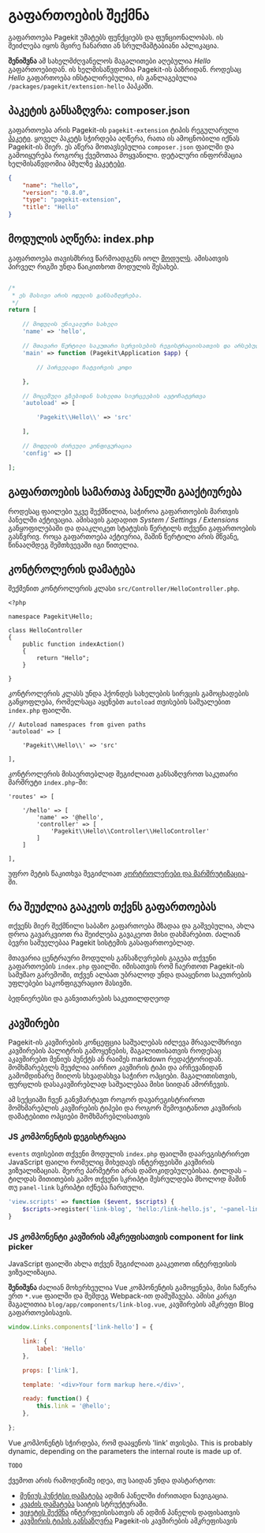 # გაფართოების შექმნა
<p class="uk-article-lead">გაფართოება Pagekit უმატებს ფუნქციებს და ფუნციონალობას. ის შეიძლება იყოს მცირე ჩანართი ან სრულმაშტაბიანი აპლიკაცია.</p>

**შენიშვნა** ამ სახელმძღვანელოს მაგალითები აღებულია  _Hello_ გაფართოებიდან. ის ხელმისაწვდომია Pagekit-ის ბაზრიდან. როდესაც  _Hello_ გაფართოება ინსტალირებულია, ის განლაგებულია  `/packages/pagekit/extension-hello` პაპკაში.

## პაკეტის განსაზღვრა: composer.json
გაფართოება არის   Pagekit-ის `pagekit-extension` ტიპის რეგულარული [პაკეტი](../developer-basics/packages.md). ყოველ პაკეტს სჭირდება აღწერა, რათა ის ამოცნობილი იქნას  Pagekit-ის მიერ. ეს აწერა მოთავსებულია  `composer.json` ფაილში და გამოიყურება როგორც ქვემოთაა მოყვანილი. დეტალური ინფორმაცია ხელმისაწვდომია ბმულზე  [პაკეტები](../developer-basics/packages.md).

```json
{
    "name": "hello",
    "version": "0.8.0",
    "type": "pagekit-extension",
    "title": "Hello"
}
```

## მოდულის აღწერა: index.php
გაფართოება თავისმხრივ წარმოადგენს იოლ  [მოდულს](../developer-basics/modules.md). ამისათვის პირველ რიგში უნდა წაიკითხოთ მოდულის შესახებ.

```php

/*
 * ეს მასივი არის ოდულის განსაზღვრება.
 */
return [

    // მოდულის უნიკალური სახელი
    'name' => 'hello',

    // მთავარი წერტილი საკუთარი სერვისების რეგისტრაციისათვის და არსებულებზე დაშვიბისათვის
    'main' => function (Pagekit\Application $app) {

        // პირველადი ჩატვირვის კოდი

    },

    // მოცემული გზებიდან სახელთა სივრცეების ავტოჩატვრთვა
    'autoload' => [

        'Pagekit\\Hello\\' => 'src'

    ],

    // მოდულის ძირეული კონფიგურაცია
    'config' => []

];
```

## გაფართოების სამართავ პანელში გააქტიურება
როდესაც ფაილები უკვე შექმნილია, საჭიროა გაფართოების მართვის პანელში აქტივაცია. ამისავის გადადით _System / Settings / Extensions_ განყოფილებაში და დააკლიკეთ სტატუსის წერტილს თქვენი გაფართოების გასწვრივ. როცა გაფართოება აქტიურია, მაშინ წერტილი არის მწვანე, წინააღმდეგ შემთხვევაში იგი წითელია.

## კონტროლერის დამატება
შექმენით კონტროლერის კლასი `src/Controller/HelloController.php`.

```
<?php

namespace Pagekit\Hello;

class HelloController
{
    public function indexAction()
    {
        return "Hello";
    }

}
```

კონტროლერის კლასს უნდა ჰქონდეს სახელების სირვცის გამოცხადების განყოფლება, რომელსაცა აყენებთ `autoload` თვისების საშუალებით `index.php` ფაილში.

```
// Autoload namespaces from given paths
'autoload' => [

    'Pagekit\\Hello\\' => 'src'

],
```

კონტროლერის მისაერთებლად შეგიძლიათ განსაზღვროთ საკუთარი მარშრუტი `index.php`-ში:

```
'routes' => [

    '/hello' => [
        'name' => '@hello',
        'controller' => [
            'Pagekit\\Hello\\Controller\\HelloController'
        ]
    ]

],
```

უფრო მეტის წაკითხვა შეგიძლიათ [კორტროლერები და მარშრუტიზაცია](../developer-basics/routing.md)-ში.

## რა შეუძლია გააკეოს თქვნს გაფართოებას
თქვენს მიერ შექმნილი საბაზო გაფართოება მზადაა და გაშვებულია, ახლა დროა გავარკვიოთ რა შეიძლება გავაკეოთ მისი დახმარებით. ძალიან ბევრი საშუელებაა Pagekit სისტემის გასაფართოებლად.

მთავარია ცენტრაური მოდულის განსაზღვრების გაგება თქვენი გაფართოების `index.php` ფაილში. იმისათვის რომ ჩაერთოთ Pagekit-ის სამუშაო გარემოში, თქვენ ალბათ უბრალოდ უნდა დააყენოთ საკუთრების უფლებები საკონფიგურაციო მასივში.

ბედნიერებსი და განვითარების საკეთილდღეოდ

## კავშირები
Pagekit-ის კავშირების კონცეფცია საშუალებას იძლევა მრავალმხრივი კავშირების პალიტრის გამოყენების, მაგალითისათვის როდესაც აკავშირებთ მენიუს პუნქტს ან რაიმეს markdown რედაქტორიდან. მომხმარებელს შეუძლია აირჩიო კავშირის ტიპი და არჩევანიდან გამომდინარე მიიღოს სხვადასხვა საჭირო ოპციები. მაგალითისთვის, ფურცლის დასაკავშირებლად საშუალებაა მისი სიიდან ამორჩევის.

ამ სექციაში ჩვენ განვმარტავთ როგორ დავარეგისტრიროთ მომხმარებლის კავშირების ტიპები და როგორ შემოვიტანოთ კავშირის დამატებითი ოპციები მომხმარებლისათვის


###  JS კომპონენტის დეგისტრაცია

`events` თვისებით თქვენი მოდულის `index.php` ფაილში დაარეგისტრირეთ JavaScript ფაილი რომელიც მიხედავს ინტერფეისში კავშირის  ვიზუალიზაციას. მეორე პარმეტრი არას დამოკიდებულებისაა. ტილდას `~` ტილდას მითითების გამო თქვენი სკრიპტი შესრულდება მხოლოდ მაშინ თუ  `panel-link` სკრიპტი იქნება ჩართული.



```php
'view.scripts' => function ($event, $scripts) {
    $scripts->register('link-blog', 'hello:/link-hello.js', '~panel-link');
}
```

### JS კომპონენტი კავშირის ამკრეფისათვის component for link picker
JavaScript ფაილში ახლა თქვენ შეგიძლიათ გააკეთოთ ინტერფეისის ვიზუალიზაცია.

**შენიშვნა**  ძალიან მოხერხეულია Vue კომპონენტის გამოყენება, მისი ჩაწერა ერთ  `*.vue` ფაილში და შემდეგ  Webpack-ით დამუშავება. ამისი კარგი მაგალითია  `blog/app/components/link-blog.vue`, კავშირების ამკრეფი Blog გაფართოებისავის.

```js
window.Links.components['link-hello'] = {

    link: {
        label: 'Hello'
    },

    props: ['link'],

    template: '<div>Your form markup here.</div>',

    ready: function() {
        this.link = '@hello';
    },

};
```

Vue კომპონენტს სჭირდება, რომ დააყენოს 'link' თვისება. This is probably dynamic, depending on the parameters the internal route is made up of.

```
TODO
```

ქვემოთ არის რამოდენიმე იდეა, თუ საიდან უნდა დასტარტოთ:

- [მენიუს პუნქტსი დამატება](../developer-basics/modules.md#menu) ადმინ პანელში ძირითადი ნავიგაცია.
- [კვაძის დამატება](../developer-basics/modules.md#nodes) საიტის სტრუქტურაში.
- [ვიჯეტის შექმნა](../developer-guides/widgets.md) ინტერფეისისათვის ან ადმინ პანელის დაფისათვის
- [კავშირის ტიპის განსაზღვრა](../developer-basics/routing.md#links) Pagekit-ის კავშირების ამკრეფისავის
